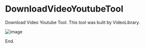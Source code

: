 # DownloadVideoYoutubeTool
Download Video Youtube Tool. This tool was bulit by VideoLibrary.

![image](https://user-images.githubusercontent.com/55732539/196038308-0b88b7a6-408a-4bd6-bb77-016a0f04034a.png)

End.
